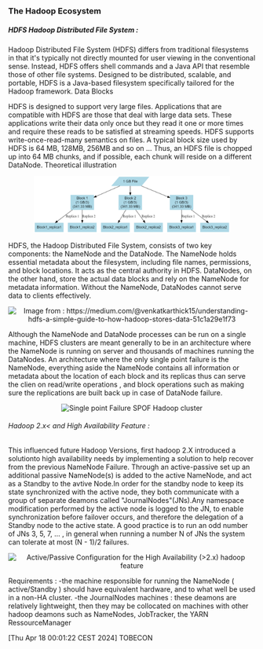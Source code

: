 ### The Hadoop Ecosystem
   
##### HDFS Hadoop Distributed File System :  

Hadoop Distributed File System (HDFS) differs from traditional filesystems in that it's typically not directly mounted for user viewing in the conventional sense. Instead, HDFS offers shell commands and a Java API that resemble those of other file systems. Designed to be distributed, scalable, and portable, HDFS is a Java-based filesystem specifically tailored for the Hadoop framework.
Data Blocks

HDFS is designed to support very large files. Applications that are compatible with HDFS are those that deal with large data sets. These applications write their data only once but they read it one or more times and require these reads to be satisfied at streaming speeds. HDFS supports write-once-read-many semantics on files. A typical block size used by HDFS is 64 MB, 128MB, 256MB and so on ... Thus, an HDFS file is chopped up into 64 MB chunks, and if possible, each chunk will reside on a different DataNode.
Theoretical illustration   
<p align="center">
  <img src="assets/graphviz.png" alt="Image Description" width="400">
</p>
HDFS, the Hadoop Distributed File System, consists of two key components: the NameNode and the DataNode. The NameNode holds essential metadata about the filesystem, including file names, permissions, and block locations. It acts as the central authority in HDFS. DataNodes, on the other hand, store the actual data blocks and rely on the NameNode for metadata information. Without the NameNode, DataNodes cannot serve data to clients effectively.  
<p align="center">
  <img src="https://miro.medium.com/v2/resize:fit:1060/1*nDQlParMW3IIlrNjXRjQCQ.png" alt="Image from : https://medium.com/@venkatkarthick15/understanding-hdfs-a-simple-guide-to-how-hadoop-stores-data-51c1a29e1f73" width="400">
</p>
Although the NameNode and DataNode processes can be run on a single machine, HDFS clusters are meant generally to be in an architecture where the NameNode is running on server and thousands of machines running the DataNodes. 
An architecture where the only single point failure is the NameNode, everything aside the NameNode contains all information or metadata about the location of each block and its replicas thus can serve the clien on read/write operations , and block operations such as making sure the replications are built back up in case of DataNode failure.

<p align="center">
  <img src="https://hadoop.apache.org/docs/stable/hadoop-project-dist/hadoop-hdfs/images/hdfsarchitecture.png" alt ="Single point Failure SPOF Hadoop cluster" width="400">
</p>

###### Hadoop 2.x< and High Availability Feature :

This influenced future Hadoop Versions, first hadoop 2.X introduced a solutionto high availability needs by implementing a solution to help recover from the previous NameNode Failure. Through an active-passive set up an additional passive NameNode(s) is added to the active NameNode, and act as a Standby to the avtive Node.In order for the standby node to keep its state synchronized with the active node, they both communicate with a group of separate deamons	called "JournalNodes"(JNs).Any namespace modification performed by the active node is logged to the JN, to enable synchronization before failover occurs, and therefore the delegation of a Standby node to the active state.
A good practice is to run an odd number of JNs 3, 5, 7, ... , in general when running a number N of JNs the system can tolerate at most (N - 1)/2 failures.

<p align="center">
  <img src="https://hadoopabcd.wordpress.com/wp-content/uploads/2015/02/sharededit-with-zk.png" alt="Active/Passive Configuration for the High Availability (>2.x) hadoop feature" width="400">
</p>
Requirements :
	-the machine responsible for running the NameNode ( active/Standby ) should have equivalent hardware, and to what well be used in a non-HA cluster.
	-the JournalNodes machines : these deamons are relatively lightweight, then they may be collocated on machines with other hadoop deamons such as NameNodes, JobTracker, the YARN RessourceManager  


[Thu Apr 18 00:01:22 CEST 2024] TOBECON 


